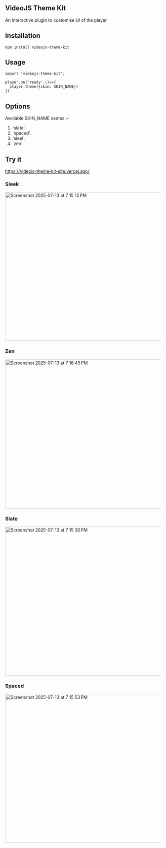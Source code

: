 ## VideoJS Theme Kit
An interactive plugin to customise UI of the player


## Installation  
`npm install videojs-theme-kit`

## Usage 
```
import 'videojs-theme-kit';

player.on('ready',()=>{
  player.theme({skin: SKIN_NAME})
})
```

## Options

Available SKIN_NAME names :-

1. 'slate'.
2. 'spaced'.
3. 'sleel'.
4. 'zen'



## Try it 
https://videojs-theme-kit-site.vercel.app/

<h3>Sleek</h3>
<img width="600" height="480" alt="Screenshot 2025-07-13 at 7 15 12 PM" src="https://github.com/user-attachments/assets/63dceae4-3fb7-48c3-afcc-9e4d9d552044" />

<h3>Zen</h3>
<img width="600" height="480" alt="Screenshot 2025-07-13 at 7 16 49 PM" src="https://github.com/user-attachments/assets/87d305d5-2b4c-4228-bed0-04318c726384" />


<h3>Slate</h3>
<img width="600" height="480" alt="Screenshot 2025-07-13 at 7 15 36 PM" src="https://github.com/user-attachments/assets/759958c1-2239-4ab0-bf3e-2c6761850db7" />

<h3>Spaced</h3>
<img width="600" height="480" alt="Screenshot 2025-07-13 at 7 15 53 PM" src="https://github.com/user-attachments/assets/f90de7e8-47d8-42b6-a37f-7e36f4e731cc" />
